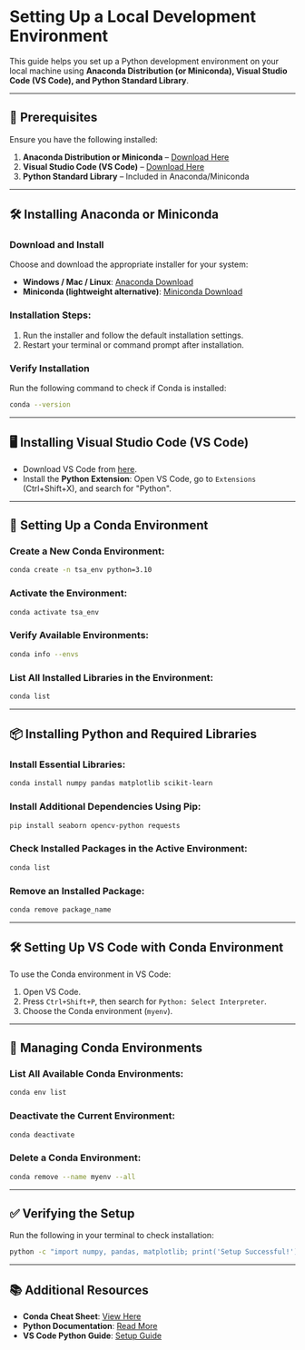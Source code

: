 # Setting Up a Local Development Environment

This guide helps you set up a Python development environment on your local machine using **Anaconda Distribution (or Miniconda), Visual Studio Code (VS Code), and Python Standard Library**.

---

## 📌 Prerequisites
Ensure you have the following installed:

1. **Anaconda Distribution or Miniconda** – [Download Here](https://www.anaconda.com/download)
2. **Visual Studio Code (VS Code)** – [Download Here](https://code.visualstudio.com/)
3. **Python Standard Library** – Included in Anaconda/Miniconda

---

## 🛠️ Installing Anaconda or Miniconda

### **Download and Install**
Choose and download the appropriate installer for your system:

- **Windows / Mac / Linux**: [Anaconda Download](https://www.anaconda.com/download)
- **Miniconda (lightweight alternative)**: [Miniconda Download](https://docs.conda.io/en/latest/miniconda.html)

### **Installation Steps**:
1. Run the installer and follow the default installation settings.
2. Restart your terminal or command prompt after installation.

### **Verify Installation**
Run the following command to check if Conda is installed:
```bash
conda --version
```

---

## 🖥️ Installing Visual Studio Code (VS Code)

- Download VS Code from [here](https://code.visualstudio.com/).
- Install the **Python Extension**: Open VS Code, go to `Extensions` (Ctrl+Shift+X), and search for "Python".

---

## 🌱 Setting Up a Conda Environment

### **Create a New Conda Environment**:
```bash
conda create -n tsa_env python=3.10
```

### **Activate the Environment**:
```bash
conda activate tsa_env
```

### **Verify Available Environments**:
```bash
conda info --envs
```

### **List All Installed Libraries in the Environment**:
```bash
conda list
```

---

## 📦 Installing Python and Required Libraries

### **Install Essential Libraries**:
```bash
conda install numpy pandas matplotlib scikit-learn
```

### **Install Additional Dependencies Using Pip**:
```bash
pip install seaborn opencv-python requests
```

### **Check Installed Packages in the Active Environment**:
```bash
conda list
```

### **Remove an Installed Package**:
```bash
conda remove package_name
```

---

## 🛠️ Setting Up VS Code with Conda Environment

To use the Conda environment in VS Code:
1. Open VS Code.
2. Press `Ctrl+Shift+P`, then search for `Python: Select Interpreter`.
3. Choose the Conda environment (`myenv`).

---

## 🔄 Managing Conda Environments

### **List All Available Conda Environments**:
```bash
conda env list
```

### **Deactivate the Current Environment**:
```bash
conda deactivate
```

### **Delete a Conda Environment**:
```bash
conda remove --name myenv --all
```

---

## ✅ Verifying the Setup
Run the following in your terminal to check installation:
```bash
python -c "import numpy, pandas, matplotlib; print('Setup Successful!')"
```

---

## 📚 Additional Resources
- **Conda Cheat Sheet**: [View Here](https://docs.conda.io/projects/conda/en/latest/user-guide/cheatsheet.html)
- **Python Documentation**: [Read More](https://docs.python.org/3/)
- **VS Code Python Guide**: [Setup Guide](https://code.visualstudio.com/docs/python/python-tutorial)
